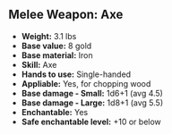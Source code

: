 ## Melee Weapon: Axe
- **Weight:** 3.1 lbs
- **Base value:** 8 gold
- **Base material:** Iron
- **Skill:** Axe
- **Hands to use:** Single-handed
- **Appliable:** Yes, for chopping wood
- **Base damage - Small:** 1d6+1 (avg 4.5)
- **Base damage - Large:** 1d8+1 (avg 5.5)
- **Enchantable:** Yes
- **Safe enchantable level:** +10 or below
